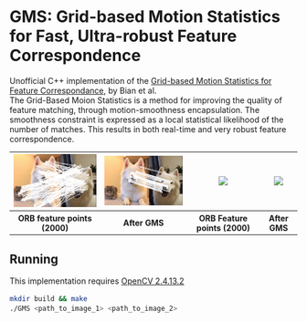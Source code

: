# GMS: Grid-based Motion Statistics for Fast, Ultra-robust Feature Correspondence  

Unofficial C++ implementation of the [Grid-based Motion Statistics for Feature Correspondance](http://jwbian.net/Papers/GMS_CVPR17.pdf), by Bian et al.  
The Grid-Based Moion Statistics is a method for improving the quality of feature matching, through motion-smoothness encapsulation. The smoothness constraint is expressed as a local statistical likelihood of the number of matches. This results in both real-time and very robust feature correspondence.  
<div align="center">
<table style="width:100%; margin-left: auto;" align="center">
  <tr>
    <th><div align="center"><img width="250" src ="https://raw.githubusercontent.com/germain-hug/GMS-Feature-Correspondence/master/images/orb.jpg" /></div></th>
    <th><div align="center"><img width="250" src ="https://raw.githubusercontent.com/germain-hug/GMS-Feature-Correspondence/master/images/gms.jpg" /></div></th>
    <th><div align="center"><img width="250" src ="https://github.com/germain-hug/GMS-Feature-Correspondence/blob/master/images/orb.gif?raw=true" /></div></th>
    <th><div align="center"><img width="250" src ="https://github.com/germain-hug/GMS-Feature-Correspondence/blob/master/images/gms.gif?raw=true" /></div></th> 
  </tr>
  <tr>
    <th> ORB feature points (2000) </th>
    <th> After GMS </th>
    <th> ORB Feature points (2000) </th>
    <th> After GMS </th>
  </tr>
</table>
</div>


## Running  
This implementation requires [OpenCV 2.4.13.2](https://opencv.org/releases.html)  
```bash  
mkdir build && make    
./GMS <path_to_image_1> <path_to_image_2>
```  

